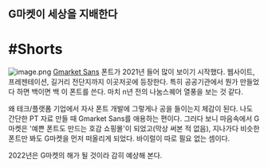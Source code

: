 ## G마켓이 세상을 지배한다

# #Shorts
![image.png](https://cdn.hashnode.com/res/hashnode/image/upload/v1640936459377/sEfOYC19wC.png)
[Gmarket Sans](http://company.gmarket.co.kr/company/about/company/company--font.asp) 폰트가 2021년 들어 많이 보이기 시작했다. 웹사이트, 프레젠테이션, 길거리 전단지까지 이곳저곳에 등장한다. 특히 공공기관에서 뭔가 만들었다 하면 백이면 백 이 폰트를 쓴다. 마치 n년 전의 나눔스퀘어 열풍을 보는 것 같다.

왜 테크/플랫폼 기업에서 자사 폰트 개발에 그렇게나 공을 들이는지 체감이 된다. 나도 간단한 PT 자료 만들 때 Gmarket Sans를 애용하는 편이다. 그러다 보니 마음속에서 G마켓은 '예쁜 폰트도 만드는 호감 쇼핑몰'이 되었고(막상 써본 적 없음), 지나가다 비슷한 폰트만 봐도 G마켓을 먼저 떠올리게 되었다. 바이럴이 따로 필요 없는 셈이다.

2022년은 G마켓의 해가 될 것이라 감히 예상해 본다. 




